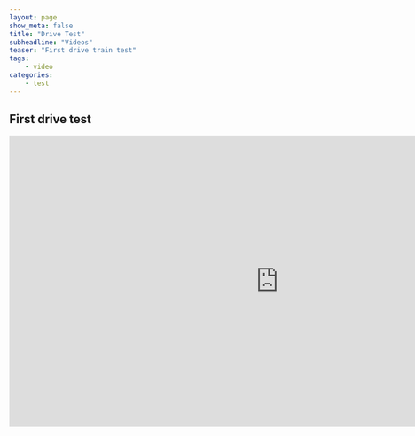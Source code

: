```yaml
---
layout: page
show_meta: false
title: "Drive Test"
subheadline: "Videos"
teaser: "First drive train test"
tags:
    - video
categories:
    - test
---
```

## First drive test

<iframe width="970" height="526" src="https://www.youtube.com/embed/l2Dt6F7CQb4" title="YouTube video player" frameborder="0" allow="accelerometer; autoplay; clipboard-write; encrypted-media; gyroscope; picture-in-picture; web-share" allowfullscreen></iframe>